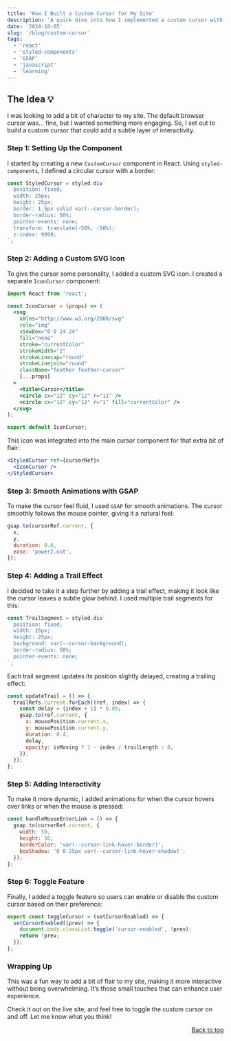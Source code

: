 ```yaml
---
title: 'How I Built a Custom Cursor for My Site'
description: 'A quick dive into how I implemented a custom cursor with smooth animations for my site'
date: '2024-10-05'
slug: '/blog/custom-cursor'
tags:
  - 'react'
  - 'styled-components'
  - 'GSAP'
  - 'javascript'
  - 'learning'
---
```


<a id="top"></a>

## The Idea 💡

I was looking to add a bit of character to my site. The default browser cursor was... fine, but I wanted something more engaging. So, I set out to build a custom cursor that could add a subtle layer of interactivity.

### Step 1: Setting Up the Component

I started by creating a new `CustomCursor` component in React. Using `styled-components`, I defined a circular cursor with a border:

```jsx
const StyledCursor = styled.div`
  position: fixed;
  width: 25px;
  height: 25px;
  border: 1.5px solid var(--cursor-border);
  border-radius: 50%;
  pointer-events: none;
  transform: translate(-50%, -50%);
  z-index: 9999;
`;
```

### Step 2: Adding a Custom SVG Icon

To give the cursor some personality, I added a custom SVG icon. I created a separate `IconCursor` component:

```jsx
import React from 'react';

const IconCursor = (props) => (
  <svg
    xmlns="http://www.w3.org/2000/svg"
    role="img"
    viewBox="0 0 24 24"
    fill="none"
    stroke="currentColor"
    strokeWidth="2"
    strokeLinecap="round"
    strokeLinejoin="round"
    className="feather feather-cursor"
    {...props}
  >
    <title>Cursor</title>
    <circle cx="12" cy="12" r="11" />
    <circle cx="12" cy="12" r="1" fill="currentColor" />
  </svg>
);

export default IconCursor;
```

This icon was integrated into the main cursor component for that extra bit of flair:

```jsx
<StyledCursor ref={cursorRef}>
  <IconCursor />
</StyledCursor>
```

### Step 3: Smooth Animations with GSAP

To make the cursor feel fluid, I used `GSAP` for smooth animations. The cursor smoothly follows the mouse pointer, giving it a natural feel:

```jsx
gsap.to(cursorRef.current, {
  x,
  y,
  duration: 0.6,
  ease: 'power2.out',
});
```

### Step 4: Adding a Trail Effect

I decided to take it a step further by adding a trail effect, making it look like the cursor leaves a subtle glow behind. I used multiple trail segments for this:

```jsx
const TrailSegment = styled.div`
  position: fixed;
  width: 25px;
  height: 25px;
  background: var(--cursor-background);
  border-radius: 50%;
  pointer-events: none;
`;
```

Each trail segment updates its position slightly delayed, creating a trailing effect:

```jsx
const updateTrail = () => {
  trailRefs.current.forEach((ref, index) => {
    const delay = (index + 1) * 0.05;
    gsap.to(ref.current, {
      x: mousePosition.current.x,
      y: mousePosition.current.y,
      duration: 0.4,
      delay,
      opacity: isMoving ? 1 - index / trailLength : 0,
    });
  });
};
```

### Step 5: Adding Interactivity

To make it more dynamic, I added animations for when the cursor hovers over links or when the mouse is pressed:

```jsx
const handleMouseEnterLink = () => {
  gsap.to(cursorRef.current, {
    width: 50,
    height: 50,
    borderColor: 'var(--cursor-link-hover-border)',
    boxShadow: '0 0 25px var(--cursor-link-hover-shadow)',
  });
};
```

### Step 6: Toggle Feature

Finally, I added a toggle feature so users can enable or disable the custom cursor based on their preference:

```jsx
export const toggleCursor = (setCursorEnabled) => {
  setCursorEnabled((prev) => {
    document.body.classList.toggle('cursor-enabled', !prev);
    return !prev;
  });
};
```

### Wrapping Up

This was a fun way to add a bit of flair to my site, making it more interactive without being overwhelming. It’s those small touches that can enhance user experience.

Check it out on the live site, and feel free to toggle the custom cursor on and off. Let me know what you think!

<a href="#top" style="float: right;">Back to top</a>

